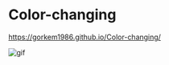 # Color-changing
https://gorkem1986.github.io/Color-changing/

![gif](./https://github.com/GORKEM1986/Color-changing/blob/main/color%20change.gif)
